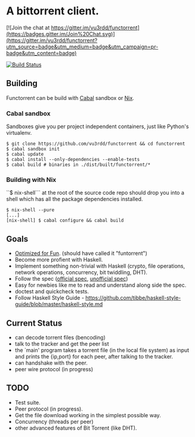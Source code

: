 # A bittorrent client.

[![Join the chat at https://gitter.im/vu3rdd/functorrent](https://badges.gitter.im/Join%20Chat.svg)](https://gitter.im/vu3rdd/functorrent?utm_source=badge&utm_medium=badge&utm_campaign=pr-badge&utm_content=badge)

[![Build Status](https://travis-ci.org/vu3rdd/functorrent.svg?branch=master)](https://travis-ci.org/vu3rdd/functorrent)

## Building

Functorrent can be build with [Cabal](https://www.haskell.org/cabal/) sandbox or
[Nix](https://nixos.org/nix/).

### Cabal sandbox

Sandboxes give you per project independent containers, just like Python's
virtualenv.


    $ git clone https://github.com/vu3rdd/functorrent && cd functorrent
    $ cabal sandbox init
    $ cabal update
    $ cabal install --only-dependencies --enable-tests
    $ cabal build # binaries in ./dist/built/functorrent/*

### Building with Nix

``$ nix-shell``` at the root of the source code repo should drop you into a
shell which has all the package dependencies installed.


    $ nix-shell --pure
    [...]
    [nix-shell] $ cabal configure && cabal build

## Goals

- [Optimized for Fun](http://www.slideshare.net/autang/ofun-optimizing-for-fun).
  (should have called it "funtorrent")
- Become more profient with Haskell.
- Implement something non-trivial with Haskell (crypto, file operations, network
  operations, concurrency, bit twiddling, DHT).
- Follow the spec ([official spec](http://bittorrent.org/beps/bep_0003.html), [unofficial spec](https://wiki.theory.org/BitTorrentSpecification))
- Easy for newbies like me to read and understand along side the spec.
- doctest and quickcheck tests.
- Follow Haskell Style Guide - https://github.com/tibbe/haskell-style-guide/blob/master/haskell-style.md

## Current Status

- can decode torrent files (bencoding)
- talk to the tracker and get the peer list
- the `main' program takes a torrent file (in the local file system) as input and
  prints the {ip,port} for each peer, after talking to the tracker.
- can handshake with the peer.
- peer wire protocol (in progress)

## TODO

*    Test suite.
*    Peer protocol (in progress).
*    Get the file download working in the simplest possible way.
*    Concurrency (threads per peer)
*    other advanced features of Bit Torrent (like DHT).
